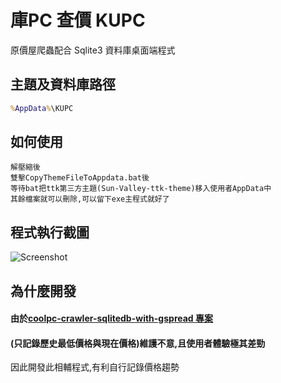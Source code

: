 # 庫PC 查價 KUPC

原價屋爬蟲配合 Sqlite3 資料庫桌面端程式

## 主題及資料庫路徑

``` bat
%AppData%\KUPC 
```

## 如何使用

```
解壓縮後
雙擊CopyThemeFileToAppdata.bat後
等待bat把ttk第三方主題(Sun-Valley-ttk-theme)移入使用者AppData中
其餘檔案就可以刪除,可以留下exe主程式就好了
```
## 程式執行截圖

![Screenshot](https://github.com/vincent-chang-rightfighter/Kupc/blob/main/ScreenShot_1.png)


## 為什麼開發

#### 由於[coolpc-crawler-sqlitedb-with-gspread 專案](https://github.com/vincent-chang-rightfighter/coolpc-crawler-sqlitedb-with-gspread)
#### (只記錄歷史最低價格與現在價格)維護不意,且使用者體驗極其差勁
因此開發此相輔程式,有利自行記錄價格趨勢

